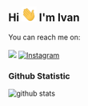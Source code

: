 <h2 align="left">Hi <img src="https://github.com/ABSphreak/ABSphreak/blob/master/gifs/Hi.gif" width="30px"> I'm Ivan</h2>

<p align="left">
You can reach me on:<br><br>
 <a href="mailto:ivanmahadika05@gmail.com" style="text-decoration: none;">
<img src="https://img.shields.io/badge/email-%23EA4335?&style=for-the-badge&logo=gmail&logoColor=white"/></a>
 <a href="https://www.instagram.com/ivan.mahadika/"><img src="https://img.shields.io/badge/Instagram-E4405F?style=for-the-badge&logo=instagram&logoColor=white" alt="Instagram" /></a>
 
### Github Statistic
![github stats](https://github-readme-stats.vercel.app/api?username=ivnmhdka&show_icons=true&count_private=true&theme=tokyonight)
